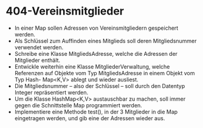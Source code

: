 # 404-Vereinsmitglieder
* In einer Map sollen Adressen von Vereinsmitgliedern gespeichert werden.
* Als Schlüssel zum Auffinden eines Mitglieds soll deren Mitgliedsnummer verwendet werden.
* Schreibe eine Klasse MitgliedsAdresse, welche die Adressen der Mitglieder enthält.
* Entwickle weiterhin eine Klasse MitgliederVerwaltung, welche Referenzen auf Objekte vom Typ MitgliedsAdresse in einem Objekt vom Typ Hash- Map<K,V> ablegt und wieder ausliest.
* Die Mitgliedsnummer – also der Schlüssel – soll durch den Datentyp Integer repräsentiert werden.
* Um die Klasse HashMap<K,V> austauschbar zu machen, soll immer gegen die Schnittstelle Map programmiert werden.
* Implementiere eine Methode test(), in der 3 Mitglieder in die Map eingetragen werden, und gib eine der Adressen wieder aus.
